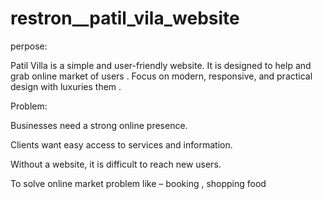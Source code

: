 # restron__patil_vila_website

perpose:

Patil Villa is a simple and user-friendly website. 
It is designed to help and grab online market of  users . 
Focus on modern, responsive, and practical design with luxuries them .



Problem:

Businesses need a strong online presence.

Clients want easy access to services and information.

Without a website, it is difficult to reach new users.

To solve online market problem like – booking , shopping food
 
